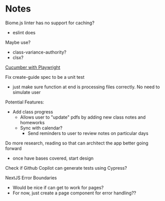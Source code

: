 # Notes

Biome.js linter has no support for caching?
  - eslint does

Maybe use?
- class-variance-authority?
- clsx?

[Cucumber with Playwright](https://www.genui.com/resources/getting-started-with-bdd-using-cucumber-io)

Fix create-guide spec to be a unit test
  - just make sure function at end is processing files correctly. No need to simulate user

Potential Features:
  - Add class progress
    - Allows user to "update" pdfs by adding new class notes and homeworks
    - Sync with calendar?
      - Send reminders to user to review notes on particular days

Do more research, reading so that can architect the app better going forward
- once have bases covered, start design

Check if Github Copilot can generate tests using Cypress?

NextJS Error Boundaries
- Would be nice if can get to work for pages?
- For now, just create a page component for error handling??
